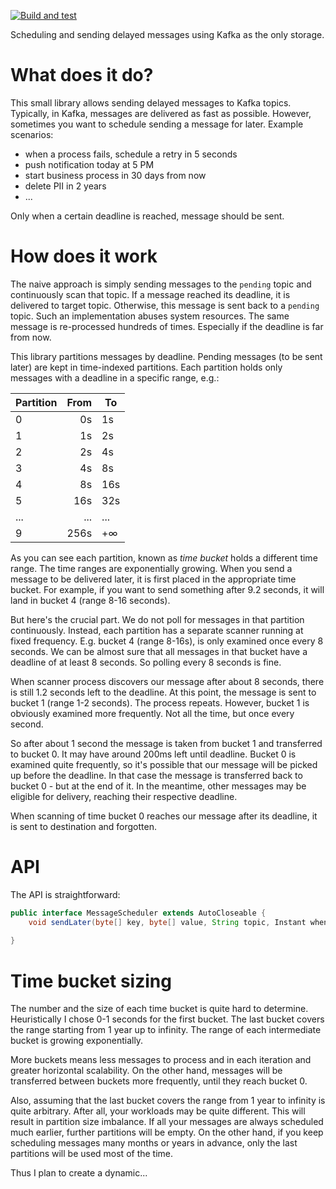 [![Build and test](https://github.com/nurkiewicz/kafka-scheduler/actions/workflows/maven.yml/badge.svg)](https://github.com/nurkiewicz/kafka-scheduler/actions/workflows/maven.yml)

Scheduling and sending delayed messages using Kafka as the only storage.

# What does it do?

This small library allows sending delayed messages to Kafka topics.
Typically, in Kafka, messages are delivered as fast as possible.
However, sometimes you want to schedule sending a message for later.
Example scenarios:

* when a process fails, schedule a retry in 5 seconds
* push notification today at 5 PM
* start business process in 30 days from now
* delete PII in 2 years
* ...

Only when a certain deadline is reached, message should be sent.


# How does it work

The naive approach is simply sending messages to the `pending` topic and continuously scan that topic.
If a message reached its deadline, it is delivered to target topic.
Otherwise, this message is sent back to a `pending` topic.
Such an implementation abuses system resources.
The same message is re-processed hundreds of times.
Especially if the deadline is far from now.

This library partitions messages by deadline.
Pending messages (to be sent later) are kept in time-indexed partitions.
Each partition holds only messages with a deadline in a specific range, e.g.:

| Partition | From | To  |
|-----------|-----:|-----|
| 0         |   0s | 1s  |
| 1         |   1s | 2s  |
| 2         |   2s | 4s  |
| 3         |   4s | 8s  |
| 4         |   8s | 16s |
| 5         |  16s | 32s |
| ...       |  ... | ... |
| 9         | 256s | +∞  |

As you can see each partition, known as *time bucket* holds a different time range.
The time ranges are exponentially growing.
When you send a message to be delivered later, it is first placed in the appropriate time bucket.
For example, if you want to send something after 9.2 seconds, it will land in bucket 4 (range 8-16 seconds).

But here's the crucial part.
We do not poll for messages in that partition continuously.
Instead, each partition has a separate scanner running at fixed frequency.
E.g. bucket 4 (range 8-16s), is only examined once every 8 seconds.
We can be almost sure that all messages in that bucket have a deadline of at least 8 seconds.
So polling every 8 seconds is fine.

When scanner process discovers our message after about 8 seconds, there is still 1.2 seconds left to the deadline.
At this point, the message is sent to bucket 1 (range 1-2 seconds).
The process repeats.
However, bucket 1 is obviously examined more frequently.
Not all the time, but once every second.

So after about 1 second the message is taken from bucket 1 and transferred to bucket 0.
It may have around 200ms left until deadline.
Bucket 0 is examined quite frequently, so it's possible that our message will be picked up before the deadline.
In that case the message is transferred back to bucket 0 - but at the end of it.
In the meantime, other messages may be eligible for delivery, reaching their respective deadline.

When scanning of time bucket 0 reaches our message after its deadline, it is sent to destination and forgotten.

# API

The API is straightforward:

```java
public interface MessageScheduler extends AutoCloseable {
	void sendLater(byte[] key, byte[] value, String topic, Instant when);
	
}
```

# Time bucket sizing

The number and the size of each time bucket is quite hard to determine.
Heuristically I chose 0-1 seconds for the first bucket.
The last bucket covers the range starting from 1 year up to infinity.
The range of each intermediate bucket is growing exponentially.

More buckets means less messages to process and in each iteration and greater horizontal scalability.
On the other hand, messages will be transferred between buckets more frequently, until they reach bucket 0.

Also, assuming that the last bucket covers the range from 1 year to infinity is quite arbitrary.
After all, your workloads may be quite different.
This will result in partition size imbalance.
If all your messages are always scheduled much earlier, further partitions will be empty.
On the other hand, if you keep scheduling messages many months or years in advance, only the last partitions will be used most of the time.

Thus I plan to create a dynamic...
